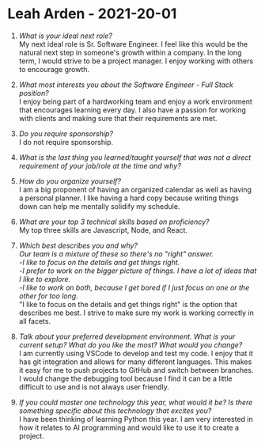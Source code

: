 # Leah Arden - 2021-20-01

1. *What is your ideal next role?*  
My next ideal role is Sr. Software Engineer. I feel like this would be the natural next step in someone's growth within a company. In the long term, I would strive to be a project manager. I enjoy working with others to encourage growth.
2. *What most interests you about the Software Engineer - Full Stack position?*  
I enjoy being part of a hardworking team and enjoy a work environment that encourages learning every day. I also have a passion for working with clients and making sure that their requirements are met.
3. *Do you require sponsorship?*  
I do not require sponsorship.
4. *What is the last thing you learned/taught yourself that was not a direct requirement of your job/role at the time and why?*  

5. *How do you organize yourself?*  
I am a big proponent of having an organized calendar as well as having a personal planner. I like having a hard copy because writing things down can help me mentally solidify my schedule.
6. *What are your top 3 technical skills based on proficiency?*  
My top three skills are Javascript, Node, and React.
7. *Which best describes you and why?*  
*Our team is a mixture of these so there's no "right" answer.*  
-*I like to focus on the details and get things right.*  
-*I prefer to work on the bigger picture of things. I have a lot of ideas that I like to explore.*  
-*I like to work on both, because I get bored if I just focus on one or the other for too long.*  
"I like to focus on the details and get things right" is the option that describes me best. I strive to make sure my work is working correctly in all facets. 
8. *Talk about your preferred development environment. What is your current setup? What do you like the most? What would you change?*  
I am currently using VSCode to develop and test my code. I enjoy that it has git integration and allows for many different languages. This makes it easy for me to push projects to GitHub and switch between branches. I would change the debugging tool because I find it can be a little difficult to use and is not always user friendly.
9. *If you could master one technology this year, what would it be? Is there something specific about this technology that excites you?*  
I have been thinking of learning Python this year. I am very interested in how it relates to AI programming and would like to use it to create a project.